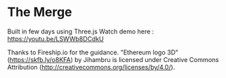 # The Merge
Built in few days using Three.js
Watch demo here : https://youtu.be/LSWWb8DCdkU

Thanks to Fireship.io for the guidance.
"Ethereum logo 3D" (https://skfb.ly/o8KFA) by Jihambru is licensed under Creative Commons Attribution (http://creativecommons.org/licenses/by/4.0/).
